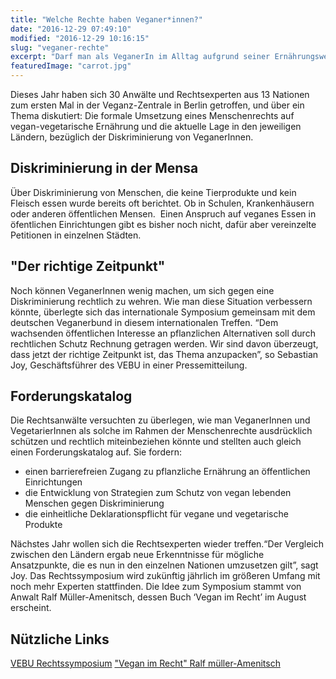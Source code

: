 ```yaml
---
title: "Welche Rechte haben Veganer*innen?"
date: "2016-12-29 07:49:10"
modified: "2016-12-29 10:16:15"
slug: "veganer-rechte"
excerpt: "Darf man als VeganerIn im Alltag aufgrund seiner Ernährungsweise diskriminiert werden? Mit dieser Frage haben sich dieses Jahr Rechtsanwälte in einem internationalen Symposium beschäftigt. "
featuredImage: "carrot.jpg"
---
```


Dieses Jahr haben sich 30 Anwälte und Rechtsexperten aus 13 Nationen zum ersten Mal in der Veganz-Zentrale in Berlin getroffen, und über ein Thema diskutiert: Die formale Umsetzung eines Menschenrechts auf vegan-vegetarische Ernährung und die aktuelle Lage in den jeweiligen Ländern, bezüglich der Diskriminierung von VeganerInnen.

## Diskriminierung in der Mensa

Über Diskriminierung von Menschen, die keine Tierprodukte und kein Fleisch essen wurde bereits oft berichtet. Ob in Schulen, Krankenhäusern oder anderen öffentlichen Mensen.  Einen Anspruch auf veganes Essen in öfentlichen Einrichtungen gibt es bisher noch nicht, dafür aber vereinzelte Petitionen in einzelnen Städten.

## "Der richtige Zeitpunkt"

Noch können VeganerInnen wenig machen, um sich gegen eine Diskriminierung rechtlich zu wehren. Wie man diese Situation verbessern könnte, überlegte sich das internationale Symposium gemeinsam mit dem deutschen Veganerbund in diesem internationalen Treffen. “Dem wachsenden öffentlichen Interesse an pflanzlichen Alternativen soll durch rechtlichen Schutz Rechnung getragen werden. Wir sind davon überzeugt, dass jetzt der richtige Zeitpunkt ist, das Thema anzupacken”, so Sebastian Joy, Geschäftsführer des VEBU in einer Pressemitteilung.

## Forderungskatalog

Die Rechtsanwälte versuchten zu überlegen, wie man VeganerInnen und VegetarierInnen als solche im Rahmen der Menschenrechte ausdrücklich schützen und rechtlich miteinbeziehen könnte und stellten auch gleich einen Forderungskatalog auf. Sie fordern:

*   einen barrierefreien Zugang zu pflanzliche Ernährung an öffentlichen Einrichtungen
*   die Entwicklung von Strategien zum Schutz von vegan lebenden Menschen gegen Diskriminierung
*   die einheitliche Deklarationspflicht für vegane und vegetarische Produkte

Nächstes Jahr wollen sich die Rechtsexperten wieder treffen.“Der Vergleich zwischen den Ländern ergab neue Erkenntnisse für mögliche Ansatzpunkte, die es nun in den einzelnen Nationen umzusetzen gilt”, sagt Joy. Das Rechtssymposium wird zukünftig jährlich im größeren Umfang mit noch mehr Experten stattfinden. Die Idee zum Symposium stammt von Anwalt Ralf Müller-Amenitsch, dessen Buch ‘Vegan im Recht’ im August erscheint.

## Nützliche Links

[VEBU Rechtssymposium](https://vebu.de/news/events/1-internationales-rechtssymposium/) ["Vegan im Recht" Ralf müller-Amenitsch](https://www.ventil-verlag.de/titel/1753/vegan-im-recht)